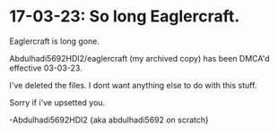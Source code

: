# 17-03-23: So long Eaglercraft.
Eaglercraft is long gone.

Abdulhadi5692HDI2/eaglercraft (my archived copy) has been DMCA'd effective 03-03-23.

I've deleted the files. I dont want anything else to do with this stuff.

Sorry if i've upsetted you.

-Abdulhadi5692HDI2 {aka abdulhadi5692 on scratch}
